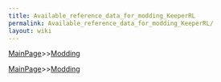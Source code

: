 ```yaml
---
title: Available_reference_data_for_modding_KeeperRL
permalink: Available_reference_data_for_modding_KeeperRL/
layout: wiki
---
```


[MainPage](/keeperrl_wiki/ "wikilink")>>[Modding](/keeperrl_wiki/Modding_Guide "wikilink")

[MainPage](/keeperrl_wiki/ "wikilink")>>[Modding](/keeperrl_wiki/Modding_Guide "wikilink")

